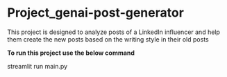 # Project_genai-post-generator
This project is designed to analyze posts of a LinkedIn influencer and help them create the new posts based on the writing style in their old posts

**To run this project use the below command**

streamlit run main.py
